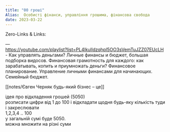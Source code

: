 ```yaml
---
title: "00 гроші"
Alias:  Особисті фінанси, управління грошима, фінансова свобода
date: 2023-03-22  
---
```

Zero-Links & Links:  


—  
https://youtube.com/playlist?list=PL4lkulldzqhpl5OO3sVemTuJZZ07EUcLH - Как управлять деньгами? Личные финансы и бюджет, большая подборка видосов. Финансовая грамотность для каждого: как зарабатывать, копить и приумножать деньги? Финансовое планирование. Управление личными финансами для начинающих. Семейный бюджет.


[[notes/Євген Черняк будь-який бізнес – це]]



ідея про відкладення грошей (5050)  
розписати цифри від 1 до 100 і відкладати щодня будь-яку кількість туди і закреслювати  
1,2,3,4 .. 100  
у загальній сумі буде 5050.  
можна множити на різні суми